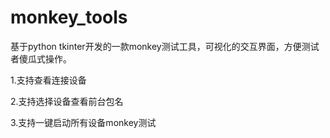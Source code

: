 # monkey_tools
基于python tkinter开发的一款monkey测试工具，可视化的交互界面，方便测试者傻瓜式操作。

1.支持查看连接设备

2.支持选择设备查看前台包名

3.支持一键启动所有设备monkey测试
